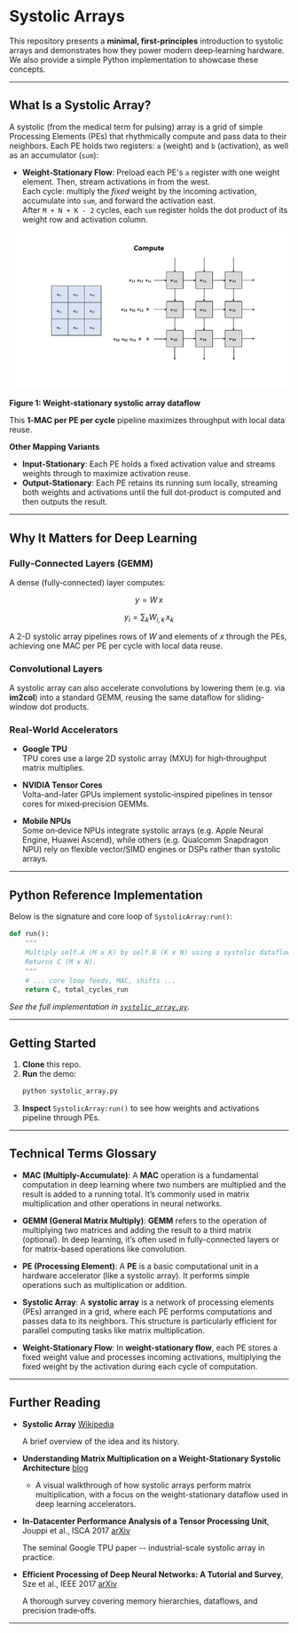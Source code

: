 # Systolic Arrays

This repository presents a **minimal, first‐principles** introduction to systolic arrays and demonstrates how they power modern deep‐learning hardware. We also provide a simple Python implementation to showcase these concepts.

---

## What Is a Systolic Array?

A systolic (from the medical term for pulsing) array is a grid of simple Processing Elements (PEs) that rhythmically compute and pass data to their neighbors. Each PE holds two registers: `a` (weight) and `b` (activation), as well as an accumulator (`sum`):

- **Weight‑Stationary Flow**: Preload each PE's `a` register with one weight element. Then, stream activations in from the west.  
  Each cycle: multiply the _fixed_ weight by the incoming activation, accumulate into `sum`, and forward the activation east.  
  After `M + N + K - 2` cycles, each `sum` register holds the dot product of its weight row and activation column.

<div align="center">
  <img src="./animated_systolic_array.gif" alt="Animated weight‑stationary systolic array dataflow" />
</div>

**Figure 1: Weight‑stationary systolic array dataflow**

This **1‑MAC per PE per cycle** pipeline maximizes throughput with local data reuse.

**Other Mapping Variants**
- **Input‑Stationary**: Each PE holds a fixed activation value and streams weights through to maximize activation reuse.
- **Output‑Stationary**: Each PE retains its running sum locally, streaming both weights and activations until the full dot‑product is computed and then outputs the result.

---

## Why It Matters for Deep Learning

### Fully‑Connected Layers (GEMM)
A dense (fully‑connected) layer computes:

$$
  y = W \, x
$$

$$
  y_i = \sum_k W_{i,k} \, x_k
$$

A 2-D systolic array pipelines rows of $W$ and elements of $x$ through the PEs, achieving one MAC per PE per cycle with local data reuse.

### Convolutional Layers
A systolic array can also accelerate convolutions by lowering them (e.g. via **im2col**) into a standard GEMM, reusing the same dataflow for sliding-window dot products.

### Real‑World Accelerators
- **Google TPU**  
  TPU cores use a large 2D systolic array (MXU) for high‑throughput matrix multiplies.

- **NVIDIA Tensor Cores**  
  Volta-and-later GPUs implement systolic‑inspired pipelines in tensor cores for mixed‑precision GEMMs.

- **Mobile NPUs**  
  Some on‑device NPUs integrate systolic arrays (e.g. Apple Neural Engine, Huawei Ascend), while others (e.g. Qualcomm Snapdragon NPU) rely on flexible vector/SIMD engines or DSPs rather than systolic arrays.

---

## Python Reference Implementation

Below is the signature and core loop of `SystolicArray:run()`:

```python
def run():
    """
    Multiply self.A (M x K) by self.B (K x N) using a systolic dataflow.
    Returns C (M x N).
    """
    # ... core loop feeds, MAC, shifts ...
    return C, total_cycles_run
```

_See the full implementation in [`systolic_array.py`](./systolic_array.py)._

---

## Getting Started

1. **Clone** this repo.
2. **Run** the demo:
   ```bash
   python systolic_array.py
   ```
3. **Inspect** `SystolicArray:run()` to see how weights and activations pipeline through PEs.

---

## Technical Terms Glossary

- **MAC (Multiply-Accumulate)**: A **MAC** operation is a fundamental computation in deep learning where two numbers are multiplied and the result is added to a running total. It’s commonly used in matrix multiplication and other operations in neural networks.
  
- **GEMM (General Matrix Multiply)**: **GEMM** refers to the operation of multiplying two matrices and adding the result to a third matrix (optional). In deep learning, it’s often used in fully-connected layers or for matrix-based operations like convolution.

- **PE (Processing Element)**: A **PE** is a basic computational unit in a hardware accelerator (like a systolic array). It performs simple operations such as multiplication or addition.

- **Systolic Array**: A **systolic array** is a network of processing elements (PEs) arranged in a grid, where each PE performs computations and passes data to its neighbors. This structure is particularly efficient for parallel computing tasks like matrix multiplication.

- **Weight-Stationary Flow**: In **weight-stationary flow**, each PE stores a fixed weight value and processes incoming activations, multiplying the fixed weight by the activation during each cycle of computation.

---

## Further Reading

- **Systolic Array** [Wikipedia](https://en.wikipedia.org/wiki/Systolic_array)

  A brief overview of the idea and its history.

- **Understanding Matrix Multiplication on a Weight-Stationary Systolic Architecture** [blog](https://telesens.co/2018/07/30/systolic-architectures/)

  - A visual walkthrough of how systolic arrays perform matrix multiplication, with a focus on the weight-stationary dataflow used in deep learning accelerators.

- **In-Datacenter Performance Analysis of a Tensor Processing Unit**, Jouppi et al., ISCA 2017 [arXiv](https://arxiv.org/abs/1704.04760)
  
  The seminal Google TPU paper -- industrial-scale systolic array in practice.

- **Efficient Processing of Deep Neural Networks: A Tutorial and Survey**, Sze et al., IEEE 2017 [arXiv](https://arxiv.org/abs/1703.09039)
   
   A thorough survey covering memory hierarchies, dataflows, and precision trade‑offs.

---